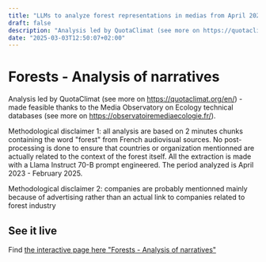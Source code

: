 ```yaml
---
title: "LLMs to analyze forest representations in medias from April 2023 to February 2025"
draft: false
description: "Analysis led by QuotaClimat (see more on https://quotaclimat.org/en/) - made feasible thanks to the Media Observatory on Ecology technical databases (see more on https://observatoiremediaecologie.fr/) and Llama Instruct 70-B prompt"
date: "2025-03-03T12:50:07+02:00"
---
```


# Forests - Analysis of narratives

Analysis led by QuotaClimat (see more on https://quotaclimat.org/en/) - made feasible thanks to the Media Observatory on Ecology technical databases (see more on https://observatoiremediaecologie.fr/).

Methodological disclaimer 1: all analysis are based on 2 minutes chunks containing the word "forest" from French audiovisual sources. No post-processing is done to ensure that countries or organization mentionned are actually related to the context of the forest itself. All the extraction is made with a Llama Instruct 70-B prompt engineered. The period analyzed is April 2023 - February 2025.

Methodological disclaimer 2: companies are probably mentionned mainly because of advertising rather than an actual link to companies related to forest industry

## See it live 
Find [the interactive page here "Forests - Analysis of narratives"](https://barometre7kfudatm-metabase-barometre.functions.fnc.fr-par.scw.cloud/dashboard/58-analyse-des-forets)
